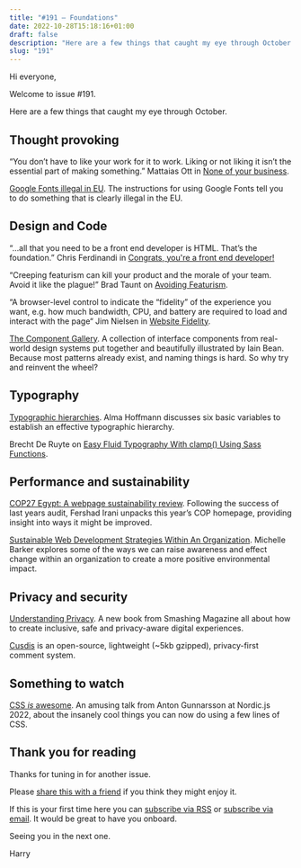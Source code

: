 ```yaml
---
title: "#191 – Foundations"
date: 2022-10-28T15:18:16+01:00
draft: false
description: "Here are a few things that caught my eye through October."
slug: "191"
---
```


Hi everyone,

Welcome to issue #191. 

Here are a few things that caught my eye through October.

## Thought provoking

“You don’t have to like your work for it to work. Liking or not liking it isn’t the essential part of making something.” Mattaias Ott in [None of your business](https://matthiasott.com/notes/none-of-your-business).

[Google Fonts illegal in EU](https://www.usecue.com/blog/google-fonts-illegal-in-eu/). The instructions for using Google Fonts tell you to do something that is clearly illegal in the EU.

## Design and Code

“…all that you need to be a front end developer is HTML. That’s the foundation.” Chris Ferdinandi in [Congrats, you're a front end developer!](https://gomakethings.com/congrats-youre-a-front-end-developer/)

“Creeping featurism can kill your product and the morale of your team. Avoid it like the plague!” Brad Taunt on [Avoiding Featurism](https://tdarb.org/blog/avoid-featurism.html). 

“A browser-level control to indicate the “fidelity” of the experience you want, e.g. how much bandwidth, CPU, and battery are required to load and interact with the page“ Jim Nielsen in [Website Fidelity](https://blog.jim-nielsen.com/2022/website-fidelity/).

[The Component Gallery](https://component.gallery/). A collection of interface components from real-world design systems put together and beautifully illustrated by Iain Bean. Because most patterns already exist, and naming things is hard. So why try and reinvent the wheel?

## Typography

[Typographic hierarchies](https://www.smashingmagazine.com/2022/10/typographic-hierarchies/). Alma Hoffmann discusses six basic variables to establish an effective typographic hierarchy.

Brecht De Ruyte on [Easy Fluid Typography With clamp() Using Sass Functions](https://www.smashingmagazine.com/2022/10/fluid-typography-clamp-sass-functions/).

## Performance and sustainability

[COP27 Egypt: A webpage sustainability review](https://www.fershad.com/writing/cop27-egypt-a-webpage-sustainability-review/). Following the success of last years audit, Fershad Irani unpacks this year’s COP homepage, providing insight into ways it might be improved.

[Sustainable Web Development Strategies Within An Organization](https://www.smashingmagazine.com/2022/10/sustainable-web-development-strategies-organization/). Michelle Barker explores some of the ways we can raise awareness and effect change within an organization to create a more positive environmental impact.

## Privacy and security

[Understanding Privacy](https://www.smashingmagazine.com/2022/10/understanding-privacy-book-release/). A new book from Smashing Magazine all about how to create inclusive, safe and privacy-aware digital experiences.

[Cusdis](https://cusdis.com) is an open-source, lightweight (~5kb gzipped), privacy-first comment system.

## Something to watch

[CSS *is* awesome](https://www.youtube.com/watch?v=uo3px1L3H70). An amusing talk from Anton Gunnarsson at Nordic.js 2022, about the insanely cool things you can now do using a few lines of CSS.

## Thank you for reading

Thanks for tuning in for another issue.

Please [share this with a friend](https://harrycresswell.com/newsletter/191) if you think they might enjoy it.

If this is your first time here you can [subscribe via RSS](https://harrycresswell.com/feeds/) or [subscribe via email](https://harrycresswell.us14.list-manage.com/subscribe/post?u=4e8fba8d0ab4a857159c0104e&id=d6ad2b65ca). It would be great to have you onboard.

Seeing you in the next one.

Harry
